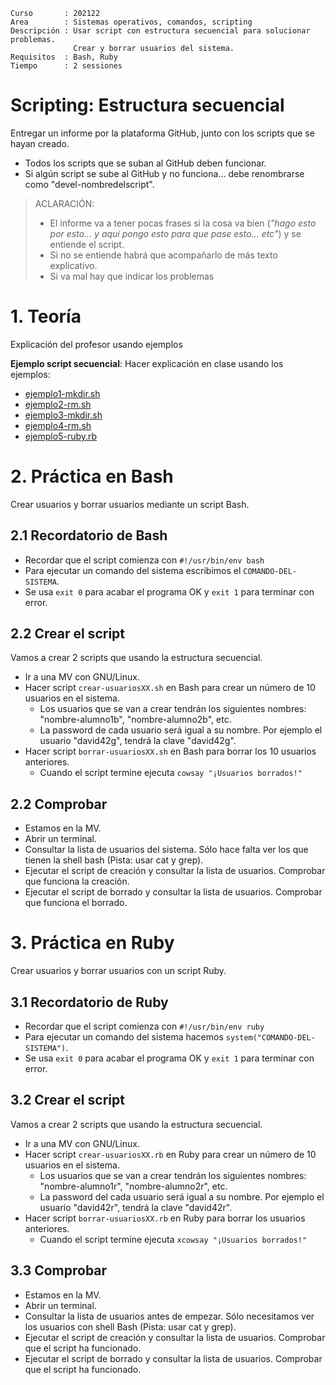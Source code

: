 
```
Curso       : 202122
Area        : Sistemas operativos, comandos, scripting
Descripción : Usar script con estructura secuencial para solucionar problemas.
              Crear y borrar usuarios del sistema.
Requisitos  : Bash, Ruby
Tiempo      : 2 sessiones
```

# Scripting: Estructura secuencial

Entregar un informe por la plataforma GitHub, junto con los scripts que se hayan creado.
* Todos los scripts que se suban al GitHub deben funcionar.
* Si algún script se sube al GitHub y no funciona... debe renombrarse como "devel-nombredelscript".

> ACLARACIÓN:
> * El informe va a tener pocas frases si la cosa va bien (_"hago esto por esto... y aquí pongo esto para que pase esto... etc"_) y  se entiende el script.
> * Si no se entiende habrá que acompañarlo de más texto explicativo.
> * Si va mal hay que indicar los problemas

# 1. Teoría

Explicación del profesor usando ejemplos

**Ejemplo script secuencial**: Hacer explicación en clase usando los ejemplos:
* [ejemplo1-mkdir.sh](files/ejemplo1-mkdir.sh)
* [ejemplo2-rm.sh](files/ejemplo2-rm.sh)
* [ejemplo3-mkdir.sh](files/ejemplo3-mkdir.sh)
* [ejemplo4-rm.sh](files/ejemplo4-rm.sh)
* [ejemplo5-ruby.rb](files/ejemplo5-ruby.rb)

# 2. Práctica en Bash

Crear usuarios y borrar usuarios mediante un script Bash.

## 2.1 Recordatorio de Bash

* Recordar que el script comienza con `#!/usr/bin/env bash`
* Para ejecutar un comando del sistema escribimos el `COMANDO-DEL-SISTEMA`.
* Se usa `exit 0` para acabar el programa OK y `exit 1` para terminar con error.

## 2.2 Crear el script

Vamos a crear 2 scripts que usando la estructura secuencial.
* Ir a una MV con GNU/Linux.
* Hacer script `crear-usuariosXX.sh` en Bash para crear un número de 10 usuarios en el sistema.
    * Los usuarios que se van a crear tendrán los siguientes nombres: "nombre-alumno1b", "nombre-alumno2b", etc.
    * La password de cada usuario será igual a su nombre. Por ejemplo el usuario "david42g", tendrá la clave "david42g".
* Hacer script `borrar-usuariosXX.sh` en Bash para borrar los 10 usuarios anteriores.
  * Cuando el script termine ejecuta `cowsay "¡Usuarios borrados!"`

## 2.2 Comprobar

* Estamos en la MV.
* Abrir un terminal.
* Consultar la lista de usuarios del sistema. Sólo hace falta ver los que tienen la shell bash (Pista: usar cat y grep).
* Ejecutar el script de creación y consultar la lista de usuarios. Comprobar que funciona la creación.
* Ejecutar el script de borrado y consultar la lista de usuarios. Comprobar que funciona el borrado.

# 3. Práctica en Ruby

Crear usuarios y borrar usuarios con un script Ruby.

## 3.1 Recordatorio de Ruby

* Recordar que el script comienza con `#!/usr/bin/env ruby`
* Para ejecutar un comando del sistema hacemos `system("COMANDO-DEL-SISTEMA")`.
* Se usa `exit 0` para acabar el programa OK y `exit 1` para terminar con error.

## 3.2 Crear el script

Vamos a crear 2 scripts que usando la estructura secuencial.
* Ir a una MV con GNU/Linux.
* Hacer script `crear-usuariosXX.rb` en Ruby para crear un número de 10 usuarios en el sistema.
    * Los usuarios que se van a crear tendrán los siguientes nombres: "nombre-alumno1r", "nombre-alumno2r", etc.
    * La password del cada usuario será igual a su nombre. Por ejemplo el usuario "david42r", tendrá la clave "david42r".
* Hacer script `borrar-usuariosXX.rb` en Ruby para borrar los usuarios anteriores.
    * Cuando el script termine ejecuta `xcowsay "¡Usuarios borrados!"`

## 3.3 Comprobar

* Estamos en la MV.
* Abrir un terminal.
* Consultar la lista de usuarios antes de empezar. Sólo necesitamos ver los usuarios con shell Bash (Pista: usar cat y grep).
* Ejecutar el script de creación y consultar la lista de usuarios. Comprobar que el script ha funcionado.
* Ejecutar el script de borrado y consultar la lista de usuarios. Comprobar que el script ha funcionado.
